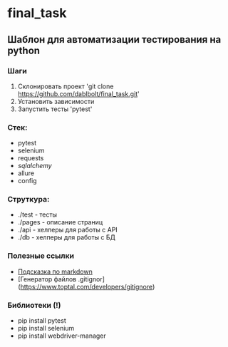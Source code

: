 # final_task

## Шаблон для автоматизации тестирования на python

### Шаги
1. Склонировать проект 'git clone https://github.com/dablbolt/final_task.git'
2. Установить зависимости
3. Запустить тесты 'pytest'

### Стек:
- pytest
- selenium
- requests
- _sqlalchemy_
- allure
- config

### Струткура:
- ./test - тесты
- ./pages - описание страниц
- ./api - хелперы для работы с API
- ./db - хелперы для работы с БД

### Полезные ссылки
- [Подсказка по markdown](https://www.markdownguide.org/basic-syntax/)
- [Генератор файлов .gitignor] (https://www.toptal.com/developers/gitignore)

### Библиотеки (!)
- pip install pytest
- pip install selenium
- pip install webdriver-manager
